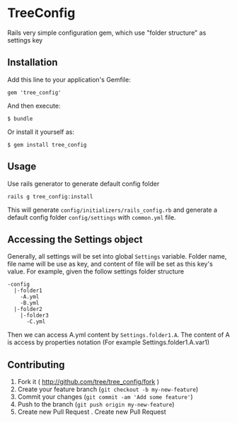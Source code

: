 # TreeConfig
Rails very simple configuration gem, which use "folder structure" as settings key

## Installation

Add this line to your application's Gemfile:

    gem 'tree_config'

And then execute:

    $ bundle

Or install it yourself as:

    $ gem install tree_config

## Usage
Use rails generator to generate default config folder
```
rails g tree_config:install 
```

This will generate `config/initializers/rails_config.rb` and generate a default config folder `config/settings` with `common.yml` file.

## Accessing the Settings object
Generally, all settings will be set into global `Settings` variable.
Folder name, file name will be use as key, and content of file will be set as this key's value. For example, given the follow settings folder structure

```
-config
  |-folder1
    -A.yml
    -B.yml
  |-folder2
    |-folder3
      -C.yml
```

Then we can access A.yml content by `Settings.folder1.A`.
The content of A is access by properties notation (For example Settings.folder1.A.var1)

## Contributing

1. Fork it ( http://github.com/tree/tree_config/fork )
2. Create your feature branch (`git checkout -b my-new-feature`)
3. Commit your changes (`git commit -am 'Add some feature'`)
4. Push to the branch (`git push origin my-new-feature`)
5. Create new Pull Request
. Create new Pull Request
